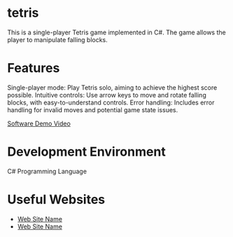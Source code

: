 # tetris
This is a single-player Tetris game implemented in C#. The game allows the player to manipulate falling blocks.

# Features
Single-player mode: Play Tetris solo, aiming to achieve the highest score possible.
Intuitive controls: Use arrow keys to move and rotate falling blocks, with easy-to-understand controls.
Error handling: Includes error handling for invalid moves and potential game state issues.

[Software Demo Video](https://youtu.be/sOhv95-IuGc)

# Development Environment
C# Programming Language

# Useful Websites
* [Web Site Name](http://url.link.goes.here)
* [Web Site Name](http://url.link.goes.here)

